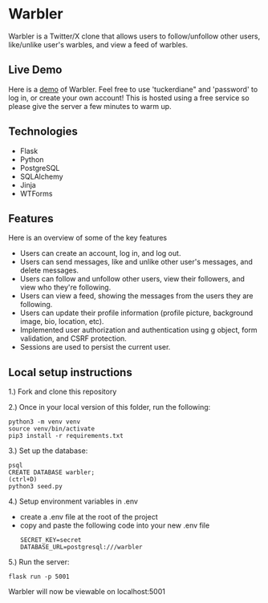 # Warbler

Warbler is a Twitter/X clone that allows users to follow/unfollow other users, like/unlike user's warbles, and view a feed of warbles.

## Live Demo

Here is a [demo](https://warbling-warbler.onrender.com/) of Warbler. Feel free to use 'tuckerdiane" and 'password' to log in, or create your own account! This is hosted using a free service so please give the server a few minutes to warm up. 

## Technologies

* Flask
* Python
* PostgreSQL
* SQLAlchemy
* Jinja
* WTForms

## Features
Here is an overview of some of the key features

- Users can create an account, log in, and log out. 
- Users can send messages, like and unlike other user's messages, and delete messages. 
- Users can follow and unfollow other users, view their followers, and view who they're following. 
- Users can view a feed, showing the messages from the users they are following.
- Users can update their profile information (profile picture, background image, bio, location, etc).
- Implemented user authorization and authentication using g object, form validation, and CSRF protection. 
- Sessions are used to persist the current user. 

## Local setup instructions
1.) Fork and clone this repository

2.) Once in your local version of this folder, run the following:
```
python3 -m venv venv
source venv/bin/activate
pip3 install -r requirements.txt
```
3.) Set up the database:
```
psql
CREATE DATABASE warbler;
(ctrl+D)
python3 seed.py
```
4.) Setup environment variables in .env
- create a .env file at the root of the project
- copy and paste the following code into your new .env file
  ```
  SECRET_KEY=secret
  DATABASE_URL=postgresql:///warbler
  ```
5.) Run the server:
```
flask run -p 5001
```
Warbler will now be viewable on localhost:5001
